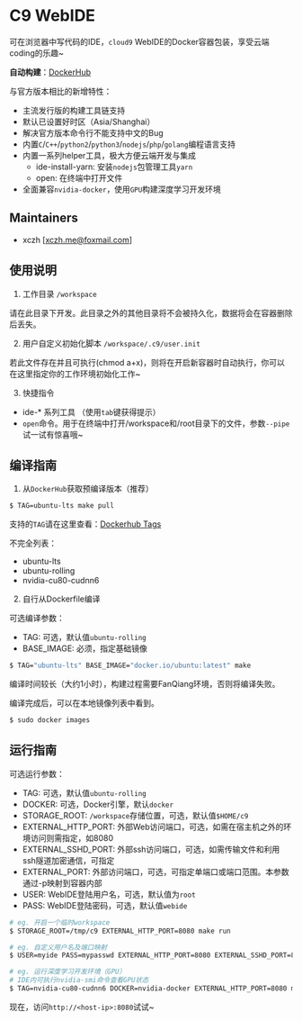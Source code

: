 ﻿# C9 WebIDE

可在浏览器中写代码的IDE，`cloud9` WebIDE的Docker容器包装，享受云端coding的乐趣~

**自动构建**：[DockerHub](https://hub.docker.com/r/xczh/c9/tags/)

与官方版本相比的新增特性：

 - 主流发行版的构建工具链支持
 - 默认已设置好时区（Asia/Shanghai）
 - 解决官方版本命令行不能支持中文的Bug
 - 内置`C`/`C++`/`python2`/`python3`/`nodejs`/`php`/`golang`编程语言支持
 - 内置一系列helper工具，极大方便云端开发与集成
   * ide-install-yarn: 安装`nodejs`包管理工具`yarn`
   * open: 在终端中打开文件
 - 全面兼容`nvidia-docker`，使用`GPU`构建深度学习开发环境

## Maintainers

 - xczh [xczh.me@foxmail.com]

## 使用说明

1. 工作目录 `/workspace`

请在此目录下开发。此目录之外的其他目录将不会被持久化，数据将会在容器删除后丢失。

2. 用户自定义初始化脚本 `/workspace/.c9/user.init`

若此文件存在并且可执行(chmod a+x)，则将在开启新容器时自动执行，你可以在这里指定你的工作环境初始化工作~

3. 快捷指令

 - ide-* 系列工具 （使用`tab`键获得提示） 
 - `open`命令。用于在终端中打开/workspace和/root目录下的文件，参数`--pipe`试一试有惊喜哦~

## 编译指南

1. 从`DockerHub`获取预编译版本（推荐）

```sh
$ TAG=ubuntu-lts make pull
```

支持的`TAG`请在这里查看：[Dockerhub Tags](https://hub.docker.com/r/xczh/c9/tags/)

不完全列表：

 - ubuntu-lts
 - ubuntu-rolling
 - nvidia-cu80-cudnn6

2. 自行从Dockerfile编译

可选编译参数：

 - TAG: 可选，默认值`ubuntu-rolling`
 - BASE_IMAGE: 必须，指定基础镜像

```sh
$ TAG="ubuntu-lts" BASE_IMAGE="docker.io/ubuntu:latest" make
```

编译时间较长（大约1小时），构建过程需要FanQiang环境，否则将编译失败。

编译完成后，可以在本地镜像列表中看到。

```sh
$ sudo docker images
```

## 运行指南

可选运行参数：

 - TAG: 可选，默认值`ubuntu-rolling`
 - DOCKER: 可选，Docker引擎，默认`docker`
 - STORAGE_ROOT: `/workspace`存储位置，可选，默认值`$HOME/c9`
 - EXTERNAL_HTTP_PORT: 外部Web访问端口，可选，如需在宿主机之外的环境访问则需指定，如8080
 - EXTERNAL_SSHD_PORT: 外部ssh访问端口，可选，如需传输文件和利用ssh隧道加密通信，可指定
 - EXTERNAL_PORT: 外部访问端口，可选，可指定单端口或端口范围。本参数通过-p映射到容器内部
 - USER: WebIDE登陆用户名，可选，默认值为`root`
 - PASS: WebIDE登陆密码，可选，默认值`webide`

```sh
# eg. 开启一个临时workspace
$ STORAGE_ROOT=/tmp/c9 EXTERNAL_HTTP_PORT=8080 make run

# eg. 自定义用户名及端口映射
$ USER=myide PASS=mypasswd EXTERNAL_HTTP_PORT=8080 EXTERNAL_SSHD_PORT=8022 EXTERNAL_PORT=5000-5004 make run

# eg. 运行深度学习开发环境（GPU）
# IDE内可执行nvidia-smi命令查看GPU状态
$ TAG=nvidia-cu80-cudnn6 DOCKER=nvidia-docker EXTERNAL_HTTP_PORT=8080 make run
```

现在，访问`http://<host-ip>:8080`试试~
